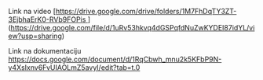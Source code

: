  Link na video [[https://drive.google.com/drive/folders/1M7FhDqTY3ZT-3EjbhaErK0-RVb9FOPis
](https://drive.google.com/file/d/1HV5c869YYUjS05j--pi6jbP92CZiBQJo/view?usp=sharing)](https://drive.google.com/file/d/1uRv53hkvq4dGSPqfdNuZwKYDEI87idYL/view?usp=sharing)

Link na dokumentaciju https://docs.google.com/document/d/1RqCbwh_mnu2k5KFbP9N-y4XsIxnv6FvUIAOLmZ5avyI/edit?tab=t.0
